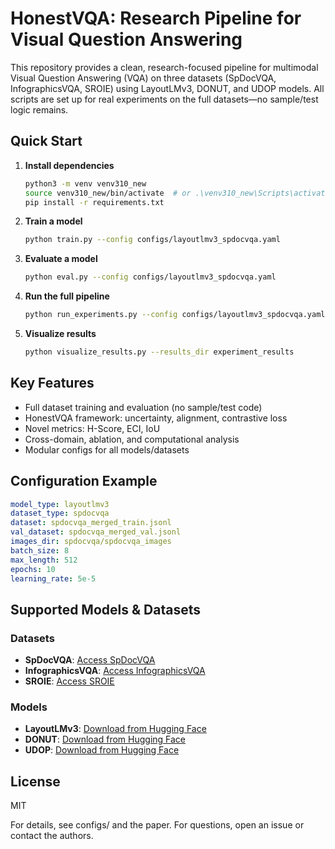 # HonestVQA: Research Pipeline for Visual Question Answering

This repository provides a clean, research-focused pipeline for multimodal Visual Question Answering (VQA) on three datasets (SpDocVQA, InfographicsVQA, SROIE) using LayoutLMv3, DONUT, and UDOP models. All scripts are set up for real experiments on the full datasets—no sample/test logic remains.

## Quick Start

1. **Install dependencies**
   ```bash
   python3 -m venv venv310_new
   source venv310_new/bin/activate  # or .\venv310_new\Scripts\activate.bat on Windows
   pip install -r requirements.txt
   ```

2. **Train a model**
   ```bash
   python train.py --config configs/layoutlmv3_spdocvqa.yaml
   ```

3. **Evaluate a model**
   ```bash
   python eval.py --config configs/layoutlmv3_spdocvqa.yaml
   ```

4. **Run the full pipeline**
   ```bash
   python run_experiments.py --config configs/layoutlmv3_spdocvqa.yaml
   ```

5. **Visualize results**
   ```bash
   python visualize_results.py --results_dir experiment_results
   ```

## Key Features
- Full dataset training and evaluation (no sample/test code)
- HonestVQA framework: uncertainty, alignment, contrastive loss
- Novel metrics: H-Score, ECI, IoU
- Cross-domain, ablation, and computational analysis
- Modular configs for all models/datasets

## Configuration Example
```yaml
model_type: layoutlmv3
dataset_type: spdocvqa
dataset: spdocvqa_merged_train.jsonl
val_dataset: spdocvqa_merged_val.jsonl
images_dir: spdocvqa/spdocvqa_images
batch_size: 8
max_length: 512
epochs: 10
learning_rate: 5e-5
```

## Supported Models & Datasets

### Datasets
- **SpDocVQA**: [Access SpDocVQA](https://rrc.cvc.uab.es/?ch=17&com=downloads)
- **InfographicsVQA**: [Access InfographicsVQA](https://rrc.cvc.uab.es/?ch=17&com=downloads) 
- **SROIE**: [Access SROIE](https://rrc.cvc.uab.es/?ch=13)

### Models
- **LayoutLMv3**: [Download from Hugging Face](https://huggingface.co/microsoft/layoutlmv3-base)
- **DONUT**: [Download from Hugging Face](https://huggingface.co/naver-clova-ix/donut-base)
- **UDOP**: [Download from Hugging Face](https://huggingface.co/microsoft/udop-large)

## License
MIT

For details, see configs/ and the paper. For questions, open an issue or contact the authors. 

